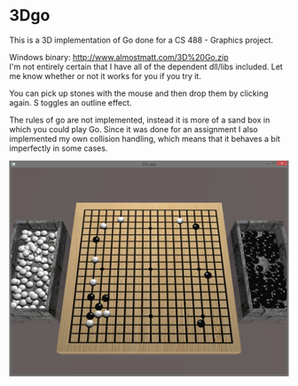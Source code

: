 # 3Dgo
This is a 3D implementation of Go done for a CS 488 - Graphics project. 

Windows binary: http://www.almostmatt.com/3D%20Go.zip  
I'm not entirely certain that I have all of the dependent dll/libs included. Let me know whether or not it works for you if you try it.

You can pick up stones with the mouse and then drop them by clicking again. S toggles an outline effect.

The rules of go are not implemented, instead it is more of a sand box in which you could play Go. Since it was done for an assignment I also implemented my own collision handling, which means that it behaves a bit imperfectly in some cases.

![](/screenshot03.png "This is the scene.")
